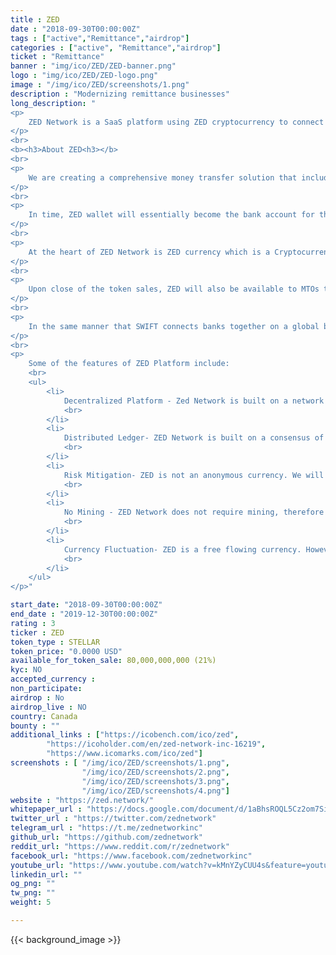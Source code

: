 ```yaml
---
title : ZED
date : "2018-09-30T00:00:00Z"
tags : ["active","Remittance","airdrop"]
categories : ["active", "Remittance","airdrop"]
ticket : "Remittance"
banner : "img/ico/ZED/ZED-banner.png"
logo : "img/ico/ZED/ZED-logo.png"
image : "/img/ico/ZED/screenshots/1.png"
description : "Modernizing remittance businesses"
long_description: "
<p>
	ZED Network is a SaaS platform using ZED cryptocurrency to connect a global network of Money Transfer Operators. ZED currency is built on top of the Stellar distributed blockchain network.
</p>
<br>
<b><h3>About ZED<h3></b>
<br>
<p>
	We are creating a comprehensive money transfer solution that includes a wallet, a web app, mobile apps, and a robust back office with a suite of reports for compliance and monitoring purposes, avilable to MTOs on a SaaS model, free of charge for the first year and at nominal costs in subsequent years.
</p>
<br>
<p>
	In time, ZED wallet will essentially become the bank account for these MTOs that will pay their payout partners, suppliers, employees and contractors using ZED.
</p>
<br>
<p>
	At the heart of ZED Network is ZED currency which is a Cryptocurrency built on a mining-free, distributed ledger. There will be a maximum cap of 38B tokens authorized, 8 Billion of which will be sold to accredited investors in the U.S. and Canada as well as verified investors in other select markets worldwide.
</p>
<br>
<p>
	Upon close of the token sales, ZED will also be available to MTOs to buy and use solely for utility purposes of facilitating remittances worldwide.
</p>
<br>
<p>
	In the same manner that SWIFT connects banks together on a global basis, ZED Network will seamlessly connect licensed MTOs in multiple countries to become a single point of integration for multiple currency pairs.
</p>
<br>
<p>
	Some of the features of ZED Platform include:
	<br>
	<ul>
		<li>
			Decentralized Platform - Zed Network is built on a network of servers all over the world and validators will be run by community members external to Zed Platform. These servers are maintained by different individuals and entities. If ZED Network were to disappear, the network would continue to confirm transactions, and anchors could still integrate with the network at any time.
			<br>
		</li>
		<li>
			Distributed Ledger- ZED Network is built on a consensus of replicated, shared, and synchronized digital data geographically spread across multiple sites, countries, or institutions. There is no central administrator or centralised data storage.
			<br>
		</li>
		<li>
			Risk Mitigation- ZED is not an anonymous currency. We will target accredited investors in the U.S. and Canada only and perform Know Your Customer (KYC) on each ZED token investor. Furthermore, exchanges offering ZED will be required to perform KYC validation for each ZED token user. Every transaction on ZED is encrypted and recorded on a blockchain that traces back to the genesis block.
			<br>
		</li>
		<li>
			No Mining - ZED Network does not require mining, therefore transactions are faster and cheaper that BTC and ETH.
			<br>
		</li>
		<li>
			Currency Fluctuation- ZED is a free flowing currency. However, we employ hedging strategies to alleviate any currency fluctuation risks for remittances initiated with ZED for a duration of time which allows recipient to convert their ZED currency into other crypto or fiat currencies of their choosing which usually takes only minutes with little to no hassle.
			<br>
		</li>
	</ul>
</p>"

start_date: "2018-09-30T00:00:00Z"
end_date : "2019-12-30T00:00:00Z"
rating : 3
ticker : ZED
token_type : STELLAR
token_price: "0.0000 USD"
available_for_token_sale: 80,000,000,000 (21%)
kyc: NO 
accepted_currency :  
non_participate: 
airdrop : No
airdrop_live : NO
country: Canada
bounty : ""
additional_links : ["https://icobench.com/ico/zed",
        "https://icoholder.com/en/zed-network-inc-16219",
		"https://www.icomarks.com/ico/zed"]
screenshots : [ "/img/ico/ZED/screenshots/1.png",
                "/img/ico/ZED/screenshots/2.png",
                "/img/ico/ZED/screenshots/3.png",
                "/img/ico/ZED/screenshots/4.png"]
website : "https://zed.network/"
whitepaper_url : "https://docs.google.com/document/d/1aBhsROQL5Cz2om7Six4sGKPLeUiNNAqVT_u0Vju-quY/edit"
twitter_url : "https://twitter.com/zednetwork"
telegram_url : "https://t.me/zednetworkinc"
github_url: "https://github.com/zednetwork"
reddit_url: "https://www.reddit.com/r/zednetwork"
facebook_url: "https://www.facebook.com/zednetworkinc"
youtube_url: "https://www.youtube.com/watch?v=kMnYZyCUU4s&feature=youtu.be"
linkedin_url: ""
og_png: ""
tw_png: ""
weight: 5

---
```



{{< background_image >}}
